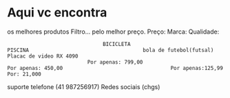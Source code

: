 # Aqui vc encontra
os melhores produtos                                                                                                                                                                                                                    Filtro... 
pelo melhor preço.                                                                                                                                                                                                                      Preço:
                                                                                                                                                                                                                                        Marca:
                                                                                                                                                                                                                                        Qualidade:

                                   BICICLETA                                               PISCINA                                     bola de futebol(futsal)                           Placac de video RX 4090
                              Por apenas: 799,00                                      Por apenas: 450,00                                   Por apenas:125,99                                  Por: 21,000                 

















suporte
telefone (41 987256917)
Redes sociais (chgs)



